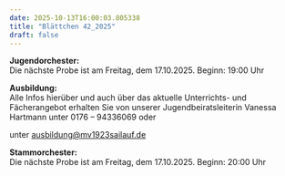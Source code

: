 ```yaml
---
date: 2025-10-13T16:00:03.805338
title: "Blättchen 42_2025"
draft: false
---
```


 

**Jugendorchester:**  
Die nächste Probe ist am Freitag, dem 17.10.2025. Beginn: 19:00 Uhr 

**Ausbildung:**  
Alle Infos hierüber und auch über das aktuelle Unterrichts- und Fächerangebot erhalten Sie von unserer Jugendbeiratsleiterin Vanessa Hartmann unter 0176 – 94336069 oder 

unter ausbildung@mv1923sailauf.de

**Stammorchester:**  
Die nächste Probe ist am Freitag, dem 17.10.2025. Beginn: 20:00 Uhr

